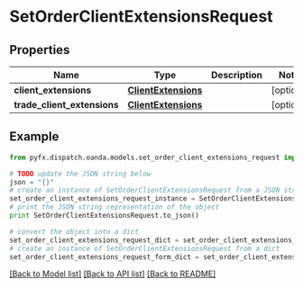 # SetOrderClientExtensionsRequest


## Properties
Name | Type | Description | Notes
------------ | ------------- | ------------- | -------------
**client_extensions** | [**ClientExtensions**](ClientExtensions.md) |  | [optional] 
**trade_client_extensions** | [**ClientExtensions**](ClientExtensions.md) |  | [optional] 

## Example

```python
from pyfx.dispatch.oanda.models.set_order_client_extensions_request import SetOrderClientExtensionsRequest

# TODO update the JSON string below
json = "{}"
# create an instance of SetOrderClientExtensionsRequest from a JSON string
set_order_client_extensions_request_instance = SetOrderClientExtensionsRequest.from_json(json)
# print the JSON string representation of the object
print SetOrderClientExtensionsRequest.to_json()

# convert the object into a dict
set_order_client_extensions_request_dict = set_order_client_extensions_request_instance.to_dict()
# create an instance of SetOrderClientExtensionsRequest from a dict
set_order_client_extensions_request_form_dict = set_order_client_extensions_request.from_dict(set_order_client_extensions_request_dict)
```
[[Back to Model list]](../README.md#documentation-for-models) [[Back to API list]](../README.md#documentation-for-api-endpoints) [[Back to README]](../README.md)


